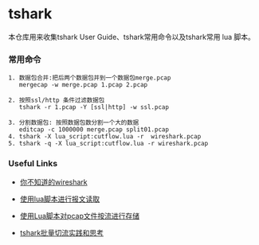 # tshark

本仓库用来收集tshark User  Guide、tshark常用命令以及tshark常用 lua 脚本。


### 常用命令
```
1. 数据包合并:把后两个数据包并到一个数据包merge.pcap
   mergecap -w merge.pcap 1.pcap 2.pcap

2. 按照ssl/http 条件过滤数据包
   tshark -r 1.pcap -Y [ssl|http] -w ssl.pcap
 
3. 分割数据包: 按照数据包数分割一个大的数据
   editcap -c 1000000 merge.pcap split01.pcap
4. tshark -X lua_script:cutflow.lua -r  wireshark.pcap
5. tshark -q -X lua_script:cutflow.lua -r wireshark.pcap
```

### Useful Links
* [你不知道的wireshark
](https://zhuanlan.zhihu.com/wireshark)
* [使用lua脚本进行报文读取](https://zhuanlan.zhihu.com/p/34180527)
* [使用Lua脚本对pcap文件按流进行存储
](https://zhuanlan.zhihu.com/p/35188803)

* [tshark批量切流实践和思考](https://blog.csdn.net/javajiawei/article/details/52423573)

